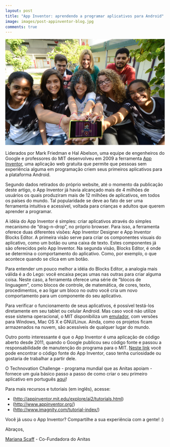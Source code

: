 ```yaml
---
layout: post
title: "App Inventor: aprendendo a programar aplicativos para Android"
image: images/post-appinventor-blog.jpg
comments: true
---
```


![Equipe de Recife do Technovation Challenge](/images/post-appinventor-blog.jpg "Equipe finalista do Technovation Challenge, de Recife, com seu aplicativo feito no App Inventor")


Liderados por Mark Friedman e Hal Abelson, uma equipe de engenheiros do Google e professores do MIT desenvolveu em 2009 a ferramenta [App Inventor](http://appinventor.mit.edu/), uma aplicação web gratuita que permite que pessoas sem experiência alguma em programação criem seus primeiros aplicativos para a plataforma Android.


<!--resumo-->

Segundo dados retirados do próprio website, até o momento da publicação deste artigo, o App Inventor já havia alcançado mais de 4 milhões de usuários os quais produziram mais de 12 milhões de aplicativos, em todos os países do mundo. Tal popularidade se deve ao fato de ser uma ferramenta intuitiva e acessível, voltada para crianças e adultos que querem aprender a programar.

A idéia do App Inventor é simples: criar aplicativos através do simples mecanismo de “drag-n-drop”, no próprio browser. Para isso, a ferramenta oferece duas diferentes visões: App Inventor Designer e App Inventor Blocks Editor. A primeira visão serve para criar os componentes visuais do aplicativo, como um botão ou uma caixa de texto. Estes componentes já são oferecidos pelo App Inventor. Na segunda visão, Blocks Editor, é onde se determina o comportamento do aplicativo. Como, por exemplo, o que acontece quando se clica em um botão.

Para entender um pouco melhor a idéia do Blocks Editor, a analogia mais válida é a do Lego: você encaixa peças umas nas outras para criar alguma coisa. Neste caso, a ferramenta oferece uma série de “blocos de linguagem”, como blocos de controle, de matemática, de cores, texto, procedimentos, e ao ligar um bloco no outro você cria um novo comportamento para um componente do seu aplicativo.

Para verificar o funcionamento de seus aplicativos, é possível testá-los diretamente em seu tablet ou celular Android. Mas caso você não utilize esse sistema operacional, o MIT disponibiliza um [emulador](http://appinventor.mit.edu/explore/ai2/setup-emulator), com versões para Windows, Mac OS X e GNU/Linux. Ainda, como os projetos ficam armazenados na nuvem, são acessíveis de qualquer lugar do mundo. 

Outro ponto interessante é que o App Inventor é uma aplicação de código aberto desde 2011, quando o Google publicou seu código fonte e passou a responsabilidade de manutenção do programa para o MIT. [Neste link](http://appinventor.mit.edu/appinventor-sources/) você pode encontrar o código fonte do App Inventor, caso tenha curiosidade ou gostaria de trabalhar a partir dele. 

O Technovation Challenge - programa mundial que as Anitas apoiam - fornece um guia básico passo a passo de como criar o seu primeiro aplicativo em português [aqui](http://www.technovationchallenge.org/wp-content/uploads/2015/01/tutorial-construcao_app-FaleComigo-pt.pdf)!

Para mais recursos e tutoriais (em inglês), acesse:
- (http://appinventor.mit.edu/explore/ai2/tutorials.html)
- (http://www.appinventor.org/)
- (http://www.imagnity.com/tutorial-index/)

Você já usou o App Inventor? Compartilhe a sua experiência com a gente! :)

Abraços,

[Mariana Scaff](https://www.facebook.com/mariscaff) - Co-Fundadora do Anitas
